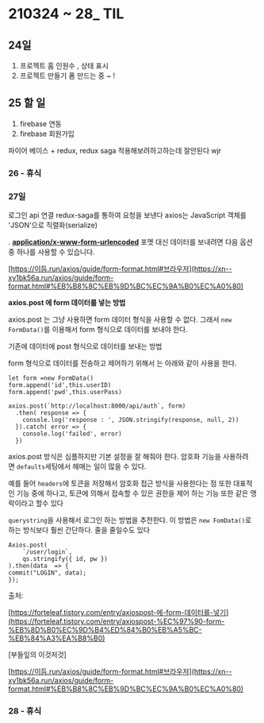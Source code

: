 # 210324 ~ 28_ TIL

## 24일

1. 프로젝트  홈 인원수 , 상태 표시 
2. 프로젝트 만들기 폼 만드는 중 ~ ! 

## 25 할 일

1. firebase 연동 
2. firebase 회원가입

파이어 베이스  + redux, redux saga  적용해보려하고하는데 잘안된다 wjr

### 26 - 휴식

### 27일

로그인 api 연결
redux-saga를 통하여 요청을 보낸다 
axios는 JavaScript 객체를 'JSON'으로 직렬화(serialize) 

. **[application/x-www-form-urlencoded](https://developer.mozilla.org/ko/docs/Learn/HTML/Forms/Sending_and_retrieving_form_data)** 포멧 대신 데이터를 보내려면 다음 옵션 중 하나를 사용할 수 있습니다.

[https://이듬.run/axios/guide/form-format.html#브라우저](https://xn--xy1bk56a.run/axios/guide/form-format.html#%EB%B8%8C%EB%9D%BC%EC%9A%B0%EC%A0%80)

**axios.post 에 form 데이터를 넣는 방법**

axios.post 는 그냥 사용하면 form 데이터 형식을 사용할 수 없다. 그래서 `new FormData()`를 이용해서 form 형식으로 데이터를 보내야 한다.

기존에 데이터에 post 형식으로 데이터를 보내는 방법

form 형식으로 데이터를 전송하고 제어하기 위해서 는 아래와 같이 사용을 한다.

```
let form =new FormData()
form.append('id',this.userID)
form.append('pwd',this.userPass)

axios.post(`http://localhost:8000/api/auth`, form)
  .then( response => {
    console.log('response : ', JSON.stringify(response, null, 2))
  }).catch( error => {
    console.log('failed', error)
  })

```

axios.post 방식은 심플하지만 기본 설정을 잘 해줘야 한다. 암호화 기능을 사용하려면 `defaults`세팅에서 헤매는 일이 많을 수 있다.

예를 들어 `headers`에 토큰을 저장해서 암호화 접근 방식을 사용한다는 점 또한 대표적인 기능 중에 하나고, 토큰에 의해서 접속할 수 있은 권한을 제어 하는 기능 또한 같은 맹락이라고 할수 있다

`querystring`을 사용해서 로그인 하는 방법을 추천한다. 이 방법은 `new FomData()`로 하는 방식보다 훨씬 간단하다. 줄을 줄일수도 있다

```
Axios.post(
    `/user/login`,
    qs.stringify({ id, pw })
).then(data  => {
commit("LOGIN", data);
});
```

출처:

[https://forteleaf.tistory.com/entry/axiospost-에-form-데이터를-넣기](https://forteleaf.tistory.com/entry/axiospost-%EC%97%90-form-%EB%8D%B0%EC%9D%B4%ED%84%B0%EB%A5%BC-%EB%84%A3%EA%B8%B0)

[부들잎의 이것저것]

[https://이듬.run/axios/guide/form-format.html#브라우저](https://xn--xy1bk56a.run/axios/guide/form-format.html#%EB%B8%8C%EB%9D%BC%EC%9A%B0%EC%A0%80)

### 28 - 휴식